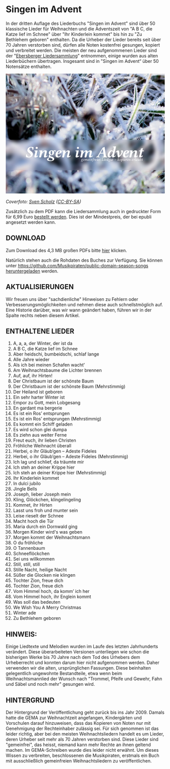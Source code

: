 # Singen im Advent

In der dritten Auflage des Liederbuchs "Singen im Advent" sind über 50 klassische Lieder für Weihnachten und die Adventszeit von "A B C, die Katze lief im Schnee" über "Ihr Kinderlein kommet" bis hin zu "Zu Bethlehem geboren" enthalten. Da die Urheber der Lieder bereits seit über 70 Jahren verstorben sind, dürfen alle Noten kostenfrei gesungen, kopiert und verbreitet werden. Die meisten der neu aufgenommenen Lieder sind der "[Ebersberger Liedersammlung](http://ebersberger-liedersammlung.de/)" entnommen, einige wurden aus alten Liederbüchern übertragen. Insgesamt sind in "Singen im Advent“ über 50 Notensätze enthalten.

![Cover](cover_web.jpg "Cover")

_Coverfoto: [Sven Scholz](http://www.svenscholz.de/) ([CC-BY-SA](http://creativecommons.org/licenses/by-sa/3.0/de/))_

Zusätzlich zu dem PDF kann die Liedersammlung auch in gedruckter Form für 6,99 Euro [bestellt werden](https://www.epubli.de/shop/buch/Singen-im-Advent-Christian-Hufgard-9783741870316/58512). Dies ist der Mindestpreis, der bei epubli angesetzt werden kann.

## DOWNLOAD
Zum Download des 4,3 MB großen PDFs bitte [hier](https://raw.githubusercontent.com/musikpirat/singen-im-advent.github.io/gh-pages/Singen_im_Advent_-_Auflage_3.pdf) klicken.

Natürlich stehen auch die Rohdaten des Buches zur Verfügung. Sie können unter [https://github.com/Musikpiraten/public-domain-season-songs heruntergeladen]( https://github.com/Musikpiraten/public-domain-season-songs) werden.

## AKTUALISIERUNGEN
Wir freuen uns über "sachdienliche" Hinweisen zu Fehlern oder Verbesserungsmöglichkeiten und nehmen diese auch schnellstmöglich auf. Eine Historie darüber, was wir wann geändert haben, führen wir in der Spalte rechts neben diesem Artikel.

## ENTHALTENE LIEDER
1. A, a, a, der Winter, der ist da
1. A B C, die Katze lief im Schnee
1. Aber heidschi, bumbeidschi, schlaf lange
1. Alle Jahre wieder
1. Als ich bei meinen Schafen wacht'
1. Am Weihnachtsbaume die Lichter brennen
1. Auf, auf, ihr Hirten!
1. Der Christbaum ist der schönste Baum
1. Der Christbaum ist der schönste Baum (Mehrstimmig)
1. Der Heiland ist geboren
1. Ein sehr harter Winter ist
1. Empor zu Gott, mein Lobgesang
1. En gardant ma bergerie
1. Es ist ein Ros’ entsprungen
1. Es ist ein Ros’ entsprungen (Mehrstimmig)
1. Es kommt ein Schiff geladen
1. Es wird schon glei dumpa
1. Es ziehn aus weiter Ferne
1. Freut euch, ihr lieben Christen
1. Fröhliche Weihnacht überall
1. Herbei, o ihr Gläub’gen – Adeste Fideles
1. Herbei, o ihr Gläub’gen – Adeste Fideles (Mehrstimmig)
1. Ich lag und schlief, da träumte mir
1. Ich steh an deiner Krippe hier
1. Ich steh an deiner Krippe hier (Mehrstimmig)
1. Ihr Kinderlein kommet
1. In dulci jubilo
1. Jingle Bells
1. Joseph, lieber Joseph mein
1. Kling, Glöckchen, klingelingeling
1. Kommet, ihr Hirten
1. Lasst uns froh und munter sein
1. Leise rieselt der Schnee
1. Macht hoch die Tür
1. Maria durch ein Dornwald ging
1. Morgen Kinder wird's was geben
1. Morgen kommt der Weihnachtsmann
1. O du fröhliche
1. O Tannenbaum
1. Schneeflöckchen
1. Sei uns willkommen
1. Still, still, still
1. Stille Nacht, heilige Nacht
1. Süßer die Glocken nie klingen
1. Tochter Zion, freue dich
1. Tochter Zion, freue dich
1. Vom Himmel hoch, da komm’ ich her
1. Vom Himmel hoch, ihr Englein kommt
1. Was soll das bedeuten
1. We Wish You A Merry Christmas
1. Winter ade
1. Zu Bethlehem geboren

## HINWEIS:
Einige Liedtexte und Melodien wurden im Laufe des letzten Jahrhunderts verändert. Diese überarbeiteten Versionen unterliegen wie schon die bisherigen Werke bis 70 Jahre nach dem Tod des Urhebers dem Urheberrecht und konnten darum hier nicht aufgenommen werden. Daher verwenden wir die alten, ursprünglichen Fassungen. Diese beinhalten gelegentlich ungewohnte Bestandteile, etwa wenn beim Weihnachtsmannlied der Wunsch nach "Trommel, Pfeife und Gewehr, Fahn und Säbel und noch mehr" gesungen wird.

## HINTERGRUND
Der Hintergrund der Veröffentlichung geht zurück bis ins Jahr 2009. Damals hatte die GEMA zur Weihnachtzeit angefangen, Kindergärten und Vorschulen darauf hinzuweisen, dass das Kopieren von Noten nur mit Genehmigung der Rechteinhaber zulässig sei. Für sich genommen ist das leider richtig, aber bei den meisten Weihnachtsliedern handelt es um Lieder, deren Urheber seit mehr als 70 Jahren verstorben sind. Diese Lieder sind "gemeinfrei", das heisst, niemand kann mehr Rechte an ihnen geltend machen. Im GEMA-Schreiben wurde dies leider nicht erwähnt. Um dieses Wissen zu verbreiten, beschlossenen die Musikpiraten, erstmals ein Buch mit ausschließlich gemeinfreien Weihnachtsliedern zu veröffentlichen.
